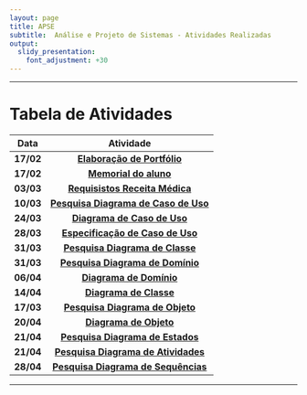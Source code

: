 ```yaml
---
layout: page
title: APSE
subtitle:  Análise e Projeto de Sistemas - Atividades Realizadas
output:
  slidy_presentation:
    font_adjustment: +30
---
```


---

# Tabela de Atividades

| **Data**    | **Atividade**      |
| ------- |:--------------------------------------------------------------------------------------------:| 
| **17/02**   |  **[Elaboração de Portfólio](https://giperazzolo.github.io/giovanaperazzolo.io/)**|
| **17/02**   |  **[Memorial do aluno](https://giperazzolo.github.io/giovanaperazzolo.io/aboutme/)**|
| **03/03**   |  **[Requisistos Receita Médica](https://docs.google.com/document/d/17w2iCt25jdSfD3fOOLtCA8yoCzZwHB1c9ZCQX_UrwFY/edit?usp=sharing)**|
| **10/03**   |  **[Pesquisa Diagrama de Caso de Uso](https://docs.google.com/document/d/1kJuPM3BFJ5pM2VmzW59eCNXOli5scN4wBtv28xpJKbk/edit?usp=sharing)**|
| **24/03**   |  **[Diagrama de Caso de Uso](https://docs.google.com/document/d/10yKP2XiJFviRA-jOnXl1KFuf1LWa_1B0MvyDw1tzako/edit?usp=sharing)**|
| **28/03**   |  **[Especificação de Caso de Uso](https://docs.google.com/document/d/1O8iXkl4P6KlN44eZKUuuZZqS6fnWuIYJChssNbeUrjc/edit?usp=sharing)**|
| **31/03**   |  **[Pesquisa Diagrama de Classe](https://docs.google.com/document/d/1193SItJZHx-HCu45JqQjMOQGOFbKcCE0DFQT9mPnFfY/edit?usp=sharing)**|
| **31/03**   |  **[Pesquisa Diagrama de Domínio](https://docs.google.com/document/d/12vthy9ZPtP9_1GL6VB4korrS87HuWsfDhZg2aK5PaCE/edit?usp=sharing)**|
| **06/04**   |  **[Diagrama de Domínio](https://docs.google.com/document/d/1ffnylOiWnYWIs7UQR2NoTzmizPeWPA47Trwa--QpogY/edit?usp=sharing)**|
| **14/04**   |  **[Diagrama de Classe](https://docs.google.com/document/d/12vthy9ZPtP9_1GL6VB4korrS87HuWsfDhZg2aK5PaCE/edit?usp=sharing)**|
| **17/03**   |  **[Pesquisa Diagrama de Objeto](https://docs.google.com/document/d/16DQAPA3skYFJ19Xf8a4OmFQ6WFVDJQYKyNqYo2T0HOs/edit?usp=sharing)**|
| **20/04**   |  **[Diagrama de Objeto](https://docs.google.com/document/d/1DltzRUSYV90QyMGR3z0pnKa3TWbyIPy--VO8v7uZeDY/edit?usp=sharing)**|
| **21/04**   |  **[Pesquisa Diagrama de Estados](https://docs.google.com/document/d/1Ik9EBky8lupjybb-KSMeEywmYg8Xf4mFi5sDaK42vX4/edit?usp=sharing)**|
| **21/04**   |  **[Pesquisa Diagrama de Atividades](https://docs.google.com/document/d/1vlg4c-XJXGDgW4-7D5AbgbAJXSi5FeI8O4iK5IlABI8/edit?usp=sharing)**|
| **28/04**   |  **[Pesquisa Diagrama de Sequências](https://docs.google.com/document/d/1y4tVwUCTd7_Z7t8MnTFYKTCSbhUdOyy33Z38qgt7goM/edit?usp=sharing)**|
---
